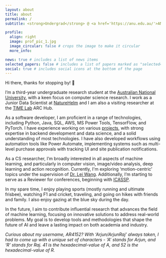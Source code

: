```yaml
---
layout: about
title: about
permalink: /
subtitle: <strong>Undergrad</strong> @ <a href='https://anu.edu.au/'>ANU</a> • <strong>Junior Data Scientist</strong> @ <a href='https://naturehelm.com/'>NatureHelm</a> • <strong>ML Researcher</strong> @ <a href='https://time.griffith.edu.au/'>TIME Lab</a> • live ⇄ learn ⇄ laugh

profile:
  align: right
  image: prof_pic_1.jpg
  image_circular: false # crops the image to make it circular
  more_info:

news: true # includes a list of news items
selected_papers: false # includes a list of papers marked as "selected={true}"
social: true # includes social icons at the bottom of the page
---
```


Hi there, thanks for stopping by! 👋

I’m a third-year undergraduate research student at the [Australian National University](https://anu.edu.au/), with a keen focus on computer science research. I work as a Junior Data Scientist at [NatureHelm](https://naturehelm.com) and I am also a visiting researcher at the [TIME Lab](https://time.anu.edu.au/) ARC Hub.

As a software developer, I am proficient in a range of technologies, including Python, Java, SQL, AWS, MS Power Tools, TensorFlow, and PyTorch. I have experience working on various [projects](/projects/), with strong expertise in backend development and data science, and a solid understanding of most technologies. I have also developed workflows using automation tools like Power Automate, implementing systems such as multi-level purchase approvals with tracking UI and site publication notifications.

As a CS researcher, I’m broadly interested in all aspects of machine learning, and particularly in computer vision, image/video analysis, deep learning and action recognition. Currently, I'm exploring ‘motion-centric’ topics under the supervision of [Dr. Lei Wang](https://leiwangr.github.io/). Additionally, I’m starting to serve as a Reviewer for conferences, beginning with [ICASSP](https://2025.ieeeicassp.org/).

In my spare time, I enjoy playing sports (mostly running and ultimate frisbee), watching F1 and cricket, traveling, and going on hikes with friends and family. I also enjoy gazing at the blue sky during the day.

In the future, I aim to contribute influential research that advances the field of machine learning, focusing on innovative solutions to address real-world problems. My goal is to develop tools and methodologies that shape the future of AI and leave a lasting impact on both academia and industry.

*Curious about my username, AR4152? With ‘Arjun/ArjunRaj’ always taken, I had to come up with a unique set of characters - ‘A’ stands for Arjun, and ‘R’ stands for Raj. 41 is the hexadecimal-value of A, and 52 is the hexadecimal-value of R.*

